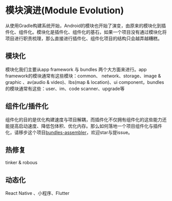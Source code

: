 # 模块演进(Module Evolution)
从使用Gradle构建系统开始，Android的模块也开始了演变，由原来的模块化到插件化、组件化。模块化是插件化、组件化的基石，如果一个项目没有通过模块化将项目进行职责梳理，那么直接进行插件化、组件化项目的结构只会越弄越糟糕。


## 模块化
模块化我们主要从app framework 与 bundles 两个大方面来进行。app framework的模块通常有这些模块：common、 network、storage、image & graphic 、av(audio & video)、lbs(map & location)、ui component，bundles的模块通常有这些：user、im、code scanner、upgrade等

## 组件化/插件化
组件化的目的是优化构建速度与项目解耦，而插件化不仅拥有组件化的这些能力还能提高启动速度、降低包体积、优化内存。那么如何落地一个项目组件化与插件化，请移步这个项目[bundles-assembler](https://github.com/electrolyteJ/bundles-assembler)，欢迎star与提issue。

## 热修复
tinker & robous

## 动态化
React Native 、小程序、Flutter